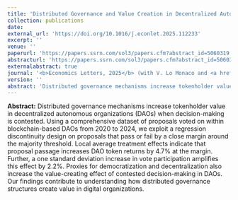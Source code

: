 ```yaml
---
title: 'Distributed Governance and Value Creation in Decentralized Autonomous Organizations: Evidence from a Regression Discontinuity Design'
collection: publications
date: 
external_url: 'https://doi.org/10.1016/j.econlet.2025.112233'
excerpt: ''
venue: ''
paperurl: 'https://papers.ssrn.com/sol3/papers.cfm?abstract_id=5060319'
abstracturl: 'https://papers.ssrn.com/sol3/papers.cfm?abstract_id=5060319'
externalabstract: true
journal: '<b>Economics Letters, 2025</b> (with V. Lo Monaco and <a href="https://scholar.google.it/citations?user=Sa8sBkoAAAAJ&hl=en">S. Vismara</a>)'
version: ''
abstract: 'Distributed governance mechanisms increase tokenholder value in decentralized autonomous organizations (DAOs) when decision-making is contested. Using a comprehensive dataset of proposals voted on within blockchain-based DAOs from 2020 to 2024, we exploit a regression discontinuity design on proposals that pass or fail by a close margin around the majority threshold. Local average treatment effects indicate that proposal passage increases DAO token returns by 4.7% at the margin. Further, a one standard deviation increase in vote participation amplifies this effect by 2.2%. Proxies for democratization and decentralization also increase the value-creating effect of contested decision-making in DAOs. Our findings contribute to understanding how distributed governance structures create value in digital organizations. '
---
```


<strong>Abstract:</strong> Distributed governance mechanisms increase tokenholder value in decentralized autonomous organizations (DAOs) when decision-making is contested. Using a comprehensive dataset of proposals voted on within blockchain-based DAOs from 2020 to 2024, we exploit a regression discontinuity design on proposals that pass or fail by a close margin around the majority threshold. Local average treatment effects indicate that proposal passage increases DAO token returns by 4.7% at the margin. Further, a one standard deviation increase in vote participation amplifies this effect by 2.2%. Proxies for democratization and decentralization also increase the value-creating effect of contested decision-making in DAOs. Our findings contribute to understanding how distributed governance structures create value in digital organizations. 


